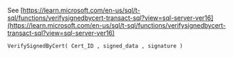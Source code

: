 See [https://learn.microsoft.com/en-us/sql/t-sql/functions/verifysignedbycert-transact-sql?view=sql-server-ver16](https://learn.microsoft.com/en-us/sql/t-sql/functions/verifysignedbycert-transact-sql?view=sql-server-ver16)
```
VerifySignedByCert( Cert_ID , signed_data , signature )
```
